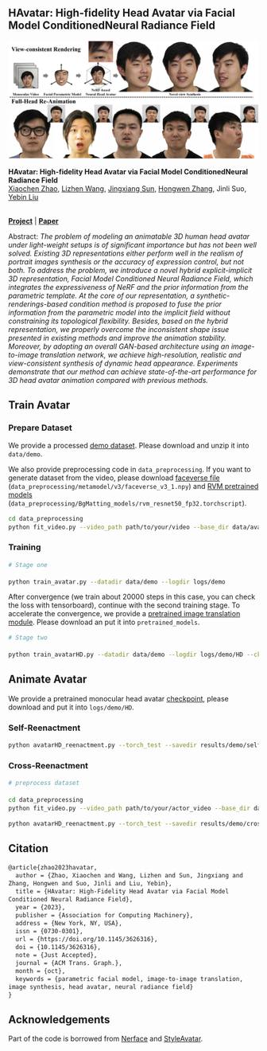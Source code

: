 
## HAvatar: High-fidelity Head Avatar via Facial Model ConditionedNeural Radiance Field

![Teaser image](./docs/teaser.png)

**HAvatar: High-fidelity Head Avatar via Facial Model ConditionedNeural Radiance Field**<br>
[Xiaochen Zhao](https://xiaochen-zhao.netlify.app/), [Lizhen Wang](https://lizhenwangt.github.io/), [Jingxiang Sun](https://mrtornado24.github.io/), [Hongwen Zhang](https://hongwenzhang.github.io/), Jinli Suo, [Yebin Liu](http://www.liuyebin.com/)<br><br>


[**Project**](https://www.liuyebin.com/havatar/) | [**Paper**](https://arxiv.org/abs/2309.17128)

Abstract: *The problem of modeling an animatable 3D human head avatar under light-weight setups is of significant importance but has not been well solved. Existing 3D representations either perform well in the realism of portrait images synthesis or the accuracy of expression control, but not both. To address the problem, we introduce a novel hybrid explicit-implicit 3D representation, Facial Model Conditioned Neural Radiance Field, which integrates the expressiveness of NeRF and the prior information from the parametric template. At the core of our representation, a synthetic-renderings-based condition method is proposed to fuse the prior information from the parametric model into the implicit field without constraining its topological flexibility. Besides, based on the hybrid representation, we properly overcome the inconsistent shape issue presented in existing methods and improve the animation stability. Moreover, by adopting an overall GAN-based architecture using an image-to-image translation network, we achieve high-resolution, realistic and view-consistent synthesis of dynamic head appearance. Experiments demonstrate that our method can achieve state-of-the-art performance for 3D head avatar animation compared with previous methods.*


## Train Avatar

### Prepare Dataset

We provide a processed [demo dataset](https://drive.google.com/file/d/1hDM5jhS30QWu7qNHFQhlxxNPiL9oguaI/view?usp=sharing). Please download and unzip it into `data/demo`.

We also provide preprocessing code in `data_preprocessing`. If you want to generate dataset from the video, please download [faceverse file](https://drive.google.com/file/d/1lv2lGiTZet1pMIX4gUVy_wD4VYDOq1Tz/view?usp=drive_link) (`data_preprocessing/metamodel/v3/faceverse_v3_1.npy`) and [RVM pretrained models](https://github.com/PeterL1n/RobustVideoMatting/releases/download/v1.0.0/rvm_resnet50_fp32.torchscript) (`data_preprocessing/BgMatting_models/rvm_resnet50_fp32.torchscript`).

```.bash
cd data_preprocessing
python fit_video.py --video_path path/to/your/video --base_dir data/avatar
```


### Training

```.bash
# Stage one

python train_avatar.py --datadir data/demo --logdir logs/demo
```

After convergence (we train about 20000 steps in this case, you can check the loss with tensorboard), continue with the second training stage. To accelerate the convergence, we provide a [pretrained image translation module](https://drive.google.com/file/d/1Ltfs8LzWLLjcYy4pDXNbMBMrrc3kh8gN/view?usp=sharing). Please download an put it into `pretrained_models`.

```.bash
# Stage two

python train_avatarHD.py --datadir data/demo --logdir logs/demo/HD --ckpt logs/demo/checkpoint200000.ckpt
```

## Animate Avatar

We provide a pretrained monocular head avatar [checkpoint](https://drive.google.com/file/d/16pmbUPGWK7C3HpfTizWXf1K0M3JJ2a_x/view?usp=sharing), please download and put it into `logs/demo/HD`.

### Self-Reenactment
```.bash
python avatarHD_reenactment.py --torch_test --savedir results/demo/self-recon --ckpt logs/demo/HD/latest.pt --split data/demo/sv_v31_all.json
```

### Cross-Reenactment

```.bash
# preprocess dataset

cd data_preprocessing
python fit_video.py --video_path path/to/your/actor_video --base_dir data/actor --avatar_tracking_dir data/demo
```

```.bash
python avatarHD_reenactment.py --torch_test --savedir results/demo/cross-reenact --ckpt logs/demo/HD/latest.pt --split data/actor/drive_demo.json
```

## Citation

```
@article{zhao2023havatar,
  author = {Zhao, Xiaochen and Wang, Lizhen and Sun, Jingxiang and Zhang, Hongwen and Suo, Jinli and Liu, Yebin},
  title = {HAvatar: High-Fidelity Head Avatar via Facial Model Conditioned Neural Radiance Field},
  year = {2023},
  publisher = {Association for Computing Machinery},
  address = {New York, NY, USA},
  issn = {0730-0301},
  url = {https://doi.org/10.1145/3626316},
  doi = {10.1145/3626316},
  note = {Just Accepted},
  journal = {ACM Trans. Graph.},
  month = {oct},
  keywords = {parametric facial model, image-to-image translation, image synthesis, head avatar, neural radiance field}
}

```

## Acknowledgements

Part of the code is borrowed from [Nerface](https://github.com/gafniguy/4D-Facial-Avatars) and [StyleAvatar](https://github.com/LizhenWangT/StyleAvatar).

